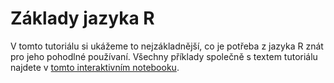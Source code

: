 # Základy jazyka R

V tomto tutoriálu si ukážeme to nejzákladnější, co je potřeba z jazyka R znát pro jeho pohodlné používaní. Všechny příklady společně s textem tutoriálu najdete v [tomto interaktivním notebooku](03.ipynb).